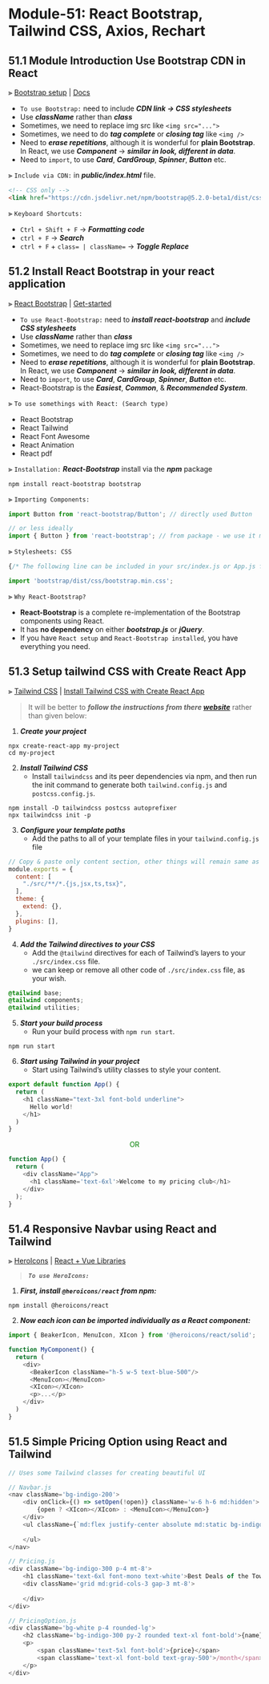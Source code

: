 # Module-51: React Bootstrap, Tailwind CSS, Axios, Rechart

## 51.1 Module Introduction Use Bootstrap CDN in React

⫸ [Bootstrap setup](https://getbootstrap.com/ "Bootstrap Website | Include via CDN") | [Docs](https://getbootstrap.com/docs/5.2/getting-started/introduction/ "Bootstrap Website | Introduction to use of Bootstrap - Use Buttons, Cards etc.")
- `To use Bootstrap:` need to include ___CDN link → CSS stylesheets___
- Use ___className___ rather than ___class___
- Sometimes, we need to replace img src like `<img src="...">`
- Sometimes, we need to do ___tag complete___ or ___closing tag___ like `<img />`
- Need to ___erase repetitions___, although it is wonderful for __plain Bootstrap__. In React, we use ___Component___ → ___similar in look, different in data___.
- Need to `import`, to use ___Card___, ___CardGroup___, ___Spinner___, ___Button___ etc.

⫸ `Include via CDN:` in ___public/index.html___ file.
``` HTML
<!-- CSS only -->
<link href="https://cdn.jsdelivr.net/npm/bootstrap@5.2.0-beta1/dist/css/bootstrap.min.css" rel="stylesheet" integrity="sha384-0evHe/X+R7YkIZDRvuzKMRqM+OrBnVFBL6DOitfPri4tjfHxaWutUpFmBp4vmVor" crossorigin="anonymous">
```

⫸ `Keyboard Shortcuts:`
- `Ctrl + Shift + F` → ___Formatting code___
- `ctrl + F` → ___Search___
- `ctrl + F` + `class= | className=` → ___Toggle Replace___

## 51.2 Install React Bootstrap in your react application

⫸ [React Bootstrap](https://react-bootstrap.github.io/ "React-Bootstrap Website | The most popular front-end framework Rebuilt for React - Get started | (Easiest, Common, & Recommended System)") | [Get-started](https://react-bootstrap.github.io/getting-started/introduction "React-Bootstrap Website | Get started - Introduction: Use Buttons, Spinners, and Cards etc.")
- `To use React-Bootstrap:` need to ___install react-bootstrap___ and ___include CSS stylesheets___
- Use ___className___ rather than ___class___
- Sometimes, we need to replace img src like `<img src="...">`
- Sometimes, we need to do ___tag complete___ or ___closing tag___ like `<img />`
- Need to ___erase repetitions___, although it is wonderful for __plain Bootstrap__. In React, we use ___Component___ → ___similar in look, different in data___.
- Need to `import`, to use ___Card___, ___CardGroup___, ___Spinner___, ___Button___ etc.
- React-Bootstrap is the ___Easiest___, ___Common___, & ___Recommended System___.
  
⫸ `To use somethings with React: (Search type)`
- React Bootstrap
- React Tailwind
- React Font Awesome
- React Animation
- React pdf

⫸ `Installation:` ___React-Bootstrap___ install via the ___npm___ package

``` terminal
npm install react-bootstrap bootstrap
```

⫸ `Importing Components:`

``` JavaScript
import Button from 'react-bootstrap/Button'; // directly used Button

// or less ideally
import { Button } from 'react-bootstrap'; // from package - we use it mostly.
```

⫸ `Stylesheets: CSS`

``` JavaScript
{/* The following line can be included in your src/index.js or App.js file*/}

import 'bootstrap/dist/css/bootstrap.min.css';
```

⫸ `Why React-Bootstrap?`
- __React-Bootstrap__ is a complete re-implementation of the Bootstrap components using React. 
- It has __no dependency__ on either ___bootstrap.js___ or ___jQuery___. 
- If you have `React setup` and `React-Bootstrap installed`, you have everything you need.

## 51.3 Setup tailwind CSS with Create React App

⫸ [Tailwind CSS](https://tailwindcss.com/docs/installation/framework-guides "Tailwind CSS | Installation: Framework Guides - Create React App") | [Install Tailwind CSS with Create React App](https://tailwindcss.com/docs/guides/create-react-app "That time we use Framework, not CDN")

> It will be better to ___follow the instructions from there [website](https://tailwindcss.com/docs/guides/create-react-app "Install Tailwind CSS with Create React App | Recommended")___ rather than given below:

1. ___Create your project___

``` Terminal
npx create-react-app my-project
cd my-project
```

2. ___Install Tailwind CSS___
   - Install `tailwindcss` and its peer dependencies via npm, and then run the init command to generate both `tailwind.config.js` and `postcss.config.js`.

``` Terminal
npm install -D tailwindcss postcss autoprefixer
npx tailwindcss init -p
```

3. ___Configure your template paths___
   - Add the paths to all of your template files in your `tailwind.config.js` file

``` JavaScript
// Copy & paste only content section, other things will remain same as given.
module.exports = {
  content: [
    "./src/**/*.{js,jsx,ts,tsx}",
  ],
  theme: {
    extend: {},
  },
  plugins: [],
}
```

4. ___Add the Tailwind directives to your CSS___
   - Add the `@tailwind` directives for each of Tailwind’s layers to your `./src/index.css` file.
   - we can keep or remove all other code of `./src/index.css` file, as your wish.

``` CSS
@tailwind base;
@tailwind components;
@tailwind utilities;
```

5. ___Start your build process___
   - Run your build process with `npm run start`.

``` Terminal
npm run start
```

6. ___Start using Tailwind in your project___
   - Start using Tailwind’s utility classes to style your content.

``` JavaScript
export default function App() {
  return (
    <h1 className="text-3xl font-bold underline">
      Hello world!
    </h1>
  )
}
```

<p style="color:green; text-align:center;">OR</p>

``` JavaScript
function App() {
  return (
    <div className="App">
      <h1 className='text-6xl'>Welcome to my pricing club</h1>
    </div>
  );
}
```

## 51.4 Responsive Navbar using React and Tailwind

⫸ [HeroIcons](https://heroicons.com/ "Beautiful hand-crafted SVG icons, by the makes of Tailwind CSS.") | [React + Vue Libraries](https://github.com/tailwindlabs/heroicons#react " High-quality SVG icons for you to use in your web projects")

> ___`To use HeroIcons:`___
1. ___First, install `@heroicons/react` from npm:___

``` Terminal
npm install @heroicons/react
```

2. ___Now each icon can be imported individually as a React component:___

``` JavaScript
import { BeakerIcon, MenuIcon, XIcon } from '@heroicons/react/solid';

function MyComponent() {
  return (
    <div>
      <BeakerIcon className="h-5 w-5 text-blue-500"/>
      <MenuIcon></MenuIcon>
      <XIcon></XIcon>
      <p>...</p>
    </div>
  )
}
```

## 51.5 Simple Pricing Option using React and Tailwind

``` JavaScript
// Uses some Tailwind classes for creating beautiful UI

// Navbar.js
<nav className='bg-indigo-200'>
    <div onClick={() => setOpen(!open)} className='w-6 h-6 md:hidden'>
        {open ? <XIcon></XIcon> : <MenuIcon></MenuIcon>}
    </div>
    <ul className={`md:flex justify-center absolute md:static bg-indigo-200 w-full duration-500 ease-in ${open ? 'top-6' : 'top-[-120px]'}`}>
    
    </ul>
</nav>

// Pricing.js
<div className='bg-indigo-300 p-4 mt-8'>
    <h1 className='text-6xl font-mono text-white'>Best Deals of the Town</h1>
    <div className='grid md:grid-cols-3 gap-3 mt-8'>
        
    </div>
</div>

// PricingOption.js
<div className='bg-white p-4 rounded-lg'>
    <h2 className='bg-indigo-300 py-2 rounded text-xl font-bold'>{name}</h2>
    <p>
        <span className='text-5xl font-bold'>{price}</span>
        <span className='text-xl font-bold text-gray-500'>/month</span>
    </p>
</div>
```



